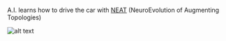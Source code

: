 A.I. learns how to drive the car with [NEAT](https://neat-python.readthedocs.io/en/latest/neat_overview.html) (NeuroEvolution of Augmenting Topologies)

![alt text](https://github.com/harveyvn/neat-ai-racing/blob/master/demo.gif "Demo")

